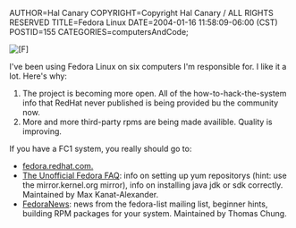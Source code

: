 AUTHOR=Hal Canary
COPYRIGHT=Copyright Hal Canary / ALL RIGHTS RESERVED
TITLE=Fedora Linux
DATE=2004-01-16 11:58:09-06:00 (CST)
POSTID=155
CATEGORIES=computersAndCode;

![[F]](https://halcanary.org/images/fedora.gif)

I've been using Fedora Linux on six computers I'm responsible for. I like it a lot. Here's why:

1.  The project is becoming more open. All of the how-to-hack-the-system info that RedHat never published is being provided bu the community now.
2.  More and more third-party rpms are being made availible. Quality is improving.

If you have a FC1 system, you really should go to:

*   [fedora.redhat.com.](http://fedora.redhat.com/)
*   [The Unofficial Fedora FAQ](http://fedora.artoo.net/faq/): info on setting up yum repositorys (hint: use the mirror.kernel.org mirror), info on installing java jdk or sdk correctly. Maintained by Max Kanat-Alexander.
*   [FedoraNews](http://fedoranews.org/): news from the fedora-list mailing list, beginner hints, building RPM packages for your system. Maintained by Thomas Chung.
